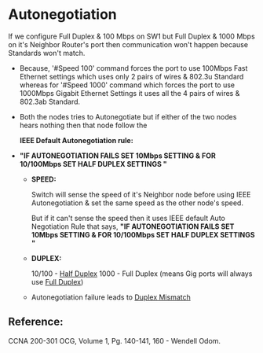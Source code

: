 # Autonegotiation

If we configure Full Duplex & 100 Mbps on SW1 but Full Duplex & 1000 Mbps on it's Neighbor Router's port then communication won't happen because Standards won't match.

* Because, '\#Speed 100' command forces the port to use 100Mbps Fast Ethernet settings which uses only 2 pairs of wires & 802.3u Standard whereas for '\#Speed 1000' command which forces the port to use 1000Mbps Gigabit Ethernet Settings it uses all the 4 pairs of wires & 802.3ab Standard.
* Both the nodes tries to Autonegotiate but if either of the two nodes hears nothing then that node follow the 

  **IEEE Default Autonegotiation rule:**

* **"IF AUTONEGOTIATION FAILS SET 10Mbps SETTING & FOR 10/100Mbps SET HALF DUPLEX SETTINGS "**
  * **SPEED:**

      Switch will sense the speed of it's Neighbor node before using IEEE Autonegotiation & set the same speed as the other node's speed. 

      But if it can't sense the speed then it uses IEEE default Auto Negotiation Rule that says, **"IF AUTONEGOTIATION FAILS SET 10Mbps SETTING & FOR 10/100Mbps SET HALF DUPLEX SETTINGS "**

  * **DUPLEX:**

    10/100 - [Half Duplex](https://app.gitbook.com/@mudassirs46/s/network-fundamentals/~/drafts/-MRZ8l67L5MHnaQIEh9W/half-duplex) 1000 - Full Duplex \(means Gig ports will always use [Full Duplex](https://app.gitbook.com/@mudassirs46/s/network-fundamentals/~/drafts/-MRZ8l67L5MHnaQIEh9W/full-duplex)\)

  * Autonegotiation failure leads to [Duplex Mismatch](https://app.gitbook.com/@mudassirs46/s/network-fundamentals/~/drafts/-MRZ8l67L5MHnaQIEh9W/duplex-mismatch)

## Reference:

CCNA 200-301 OCG, Volume 1, Pg. 140-141, 160 - Wendell Odom.

